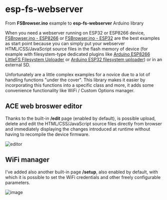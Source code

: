 
# esp-fs-webserver
From **FSBrowser.ino** example to **esp-fs-webserver** Arduino library

When you need a webserver running on ESP32 or ESP8266 device, [FSBrowser.ino - ESP8266](https://github.com/esp8266/Arduino/tree/master/libraries/ESP8266WebServer/examples/FSBrowser) or [FSBrowser.ino - ESP32](https://github.com/espressif/arduino-esp32/tree/master/libraries/WebServer/examples/FSBrowser) are the best examples as start point because you can simply put your webserver HTML/CSS/JavaScript source files in the flash memory of device (for example with filesystem-type dedicated plugins like [Arduino ESP8266 LittleFS Filesystem Uploader](https://github.com/earlephilhower/arduino-esp8266littlefs-plugin) or [Arduino ESP32 filesystem uploader](https://github.com/lorol/arduino-esp32fs-plugin)) or in an external SD.

Unfortunately are a little complex examples for a novice due to a lot of handling functions "under the cover". 
This library makes it easier by incorporating this functions into a specific class and more, it adds some convenience functionality like WiFi / Custom Options manager.


## ACE web broswer editor
Thanks to the built-in **/edit** page (enabled by default), is possible upload, delete and edit the HTML/CSS/JavaScript source files directly from browser and immediately displaying the changes introduced at runtime without having to recompile the device firmware.

![editor](https://user-images.githubusercontent.com/27758688/122570105-b6a01080-d04b-11eb-832c-f60c0a886efd.png)



## WiFi manager
I've added also another built-in page **/setup**, also enabled by default, with which it is possible to set the WiFi credentials and other freely configurable parameters.

![image](https://user-images.githubusercontent.com/27758688/148923072-b615db3b-a99c-405d-8cfc-afa69c5f6435.png)


